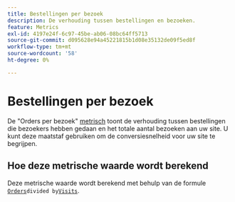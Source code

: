 ```yaml
---
title: Bestellingen per bezoek
description: De verhouding tussen bestellingen en bezoeken.
feature: Metrics
exl-id: 4197e24f-6c97-45be-ab06-08bc64ff5713
source-git-commit: d095628e94a45221815b1d08e35132de09f5ed8f
workflow-type: tm+mt
source-wordcount: '58'
ht-degree: 0%

---
```


# Bestellingen per bezoek

De &quot;Orders per bezoek&quot; [metrisch](overview.md) toont de verhouding tussen bestellingen die bezoekers hebben gedaan en het totale aantal bezoeken aan uw site. U kunt deze maatstaf gebruiken om de conversiesnelheid voor uw site te begrijpen.

## Hoe deze metrische waarde wordt berekend

Deze metrische waarde wordt berekend met behulp van de formule [`Orders`](orders.md)` divided by `[`Visits`](visits.md).
